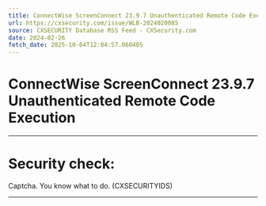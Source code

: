 ```yaml
---
title: ConnectWise ScreenConnect 23.9.7 Unauthenticated Remote Code Execution
url: https://cxsecurity.com/issue/WLB-2024020085
source: CXSECURITY Database RSS Feed - CXSecurity.com
date: 2024-02-26
fetch_date: 2025-10-04T12:04:57.060405
---
```


# ConnectWise ScreenConnect 23.9.7 Unauthenticated Remote Code Execution

---

# Security check:

Captcha. You know what to do. (CXSECURITYIDS)

---